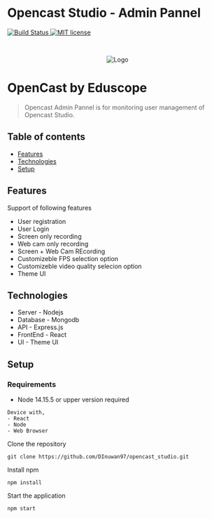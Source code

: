 Opencast Studio - Admin Pannel
===============================

[![Build Status](https://travis-ci.com/elan-ev/opencast-studio.svg?branch=master)
](https://travis-ci.com/elan-ev/opencast-studio)
[![MIT license](https://img.shields.io/github/license/elan-ev/opencast-studio)
](https://github.com/elan-ev/opencast-studio/blob/master/LICENSE)

<br />
<p align="center">
  <a>
    <img src="https://drive.google.com/uc?export=view&id=1ej5eOJO3LV4_fbPLle7d-753AR9AX2tz" alt="Logo" >
  </a>
  
# OpenCast by Eduscope
> Opencast Admin Pannel is for monitoring user management of Opencast Studio.

## Table of contents
* [Features](#features)
* [Technologies](#Technologies)
* [Setup](#setup)

## Features
Support of following features
* User registration
* User Login
* Screen only recording
* Web cam only recording
* Screen + Web Cam REcording
* Customizeble FPS selection option
* Customizeble video quality selecion option
* Theme UI

## Technologies
* Server - Nodejs
* Database - Mongodb
* API - Express.js
* FrontEnd - React
* UI - Theme UI

## Setup

### Requirements 
- Node 14.15.5 or upper version required
```
Device with, 
- React
- Node
- Web Browser
```
Clone the repository
```
git clone https://github.com/DInuwan97/opencast_studio.git
```
Install npm
```
npm install
```
Start the application
```
npm start
```

